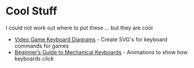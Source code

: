 Cool Stuff
==========

I could not work out where to put these ... but they are cool

* [Video Game Keyboard Diagrams](http://isometricland.net/keyboard/keyboard.php) - Create SVG's for keyboard commands for games
* [Beginner’s Guide to Mechanical Keyboards](https://coolgadget.substack.com/p/beginners-guide-to-mechanical-keyboards) - Animations to show how keyboards _click_
